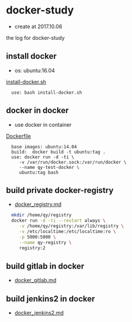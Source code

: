 # docker-study
- create at 2017.10.06

the log for docker-study

## install docker 
- os: ubuntu:16.04

[install-docker.sh](https://github.com/qinya0/docker-study/blob/master/install-docker.sh)
```
  use: bash install-docker.sh
```

## docker in docker
- use docker in container

[Dockerfile](https://github.com/qinya0/docker-study/blob/master/Dockerfiles/docker-in-docker/Dockerfile)
```
  base images: ubuntu:14.04
  build:  docker build -t ubuntu:tag .
  use: docker run -d -ti \
     -v /var/run/docker.sock:/var/run/docker \
     --name qy-test-docker \
     ubuntu:tag bash
```

## build private docker-registry

- [docker_registry.md](https://github.com/qinya0/docker-study/blob/master/docker_registry.md)

```bash
  mkdir /home/qy/registry
  docker run -d -ti --restart always \
     -v /home/qy/registry:/var/lib/registry \
     -v /etc/localtime:/etc/localtime:ro \
     -p 5000:5000 \
     --name qy-registry \
     registry:2
```

## build gitlab in docker

- [docker_gitlab.md](https://github.com/qinya0/docker-study/blob/master/docker_gitlab.md)


## build jenkins2 in docker

- [docker_jenkins2.md](https://github.com/qinya0/docker-study/blob/master/docker_jenkins2.md)

